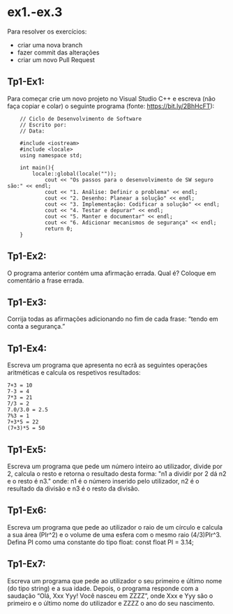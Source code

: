 # ex1.-ex.3

Para resolver os exercícios:
* criar uma nova branch
* fazer commit das alterações
* criar um novo Pull Request

## Tp1-Ex1:
Para começar crie um novo projeto no Visual Studio C++ e escreva (não faça copiar e colar) o seguinte programa (fonte: https://bit.ly/2BhHcFT):
```
	// Ciclo de Desenvolvimento de Software
	// Escrito por: 
	// Data: 

	#include <iostream>
	#include <locale>
	using namespace std;
		
	int main(){
		locale::global(locale(""));
    		cout << "Os passos para o desenvolvimento de SW seguro são:" << endl;
    		cout << "1. Análise: Definir o problema" << endl;
    		cout << "2. Desenho: Planear a solução" << endl;
    		cout << "3. Implementação: Codificar a solução" << endl;
    		cout << "4. Testar e depurar" << endl;
    		cout << "5. Manter e documentar" << endl;
    		cout << "6. Adicionar mecanismos de segurança" << endl;
    		return 0;
	}
```
## Tp1-Ex2:
O programa anterior contém uma afirmação errada. Qual é? Coloque em comentário a frase errada.

## Tp1-Ex3:
Corrija todas as afirmações adicionando no fim de cada frase: “tendo em conta a segurança.” 

## Tp1-Ex4:
Escreva um programa que apresenta no ecrã as seguintes operações aritméticas e calcula os respetivos resultados:
```
7+3 = 10
7-3 = 4
7*3 = 21
7/3 = 2
7.0/3.0 = 2.5
7%3 = 1
7+3*5 = 22
(7+3)*5 = 50
```
## Tp1-Ex5:
Escreva um programa que pede um número inteiro ao utilizador, divide por 2, calcula o resto e retorna o resultado desta forma: 
"n1 a dividir por 2 dá n2 e o resto é n3."
onde: 
n1 é o número inserido pelo utilizador, n2 é o resultado da divisão e n3 é o resto da divisão.

## Tp1-Ex6:
Escreva um programa que pede ao utilizador o raio de um círculo e calcula a sua área (PIr^2) e o volume de uma esfera com o mesmo raio (4/3)PIr^3. Defina PI como uma constante do tipo float: const float PI = 3.14;

## Tp1-Ex7:
Escreva um programa que pede ao utilizador o seu primeiro e último nome (do tipo string) e a sua idade. Depois, o programa responde com a saudação “Olá, Xxx Yyy! Você nasceu em ZZZZ”, onde Xxx e Yyy são o primeiro e o último nome do utilizador e ZZZZ o ano do seu nascimento.
